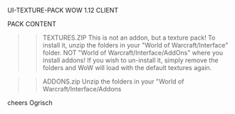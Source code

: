 UI-TEXTURE-PACK WOW 1.12 CLIENT

PACK CONTENT

>>TEXTURES.ZIP
This is not an addon, but a texture pack! To install it, unzip the folders in your "World of Warcraft/Interface" folder. NOT "World of Warcraft/Interface/AddOns" where you install addons! 
If you wish to un-install it, simply remove the folders and WoW will load with the default textures again.

>>ADDONS.zip
Unzip the folders in your "World of Warcraft/Interface/Addons

cheers Ogrisch



